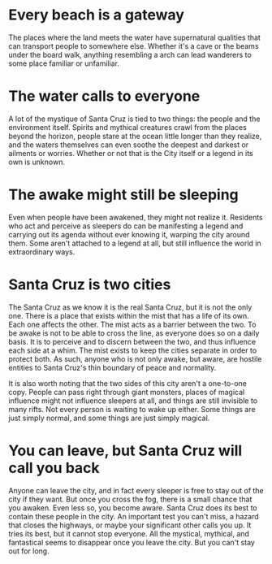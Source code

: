 # Every beach is a gateway
The places where the land meets the water have supernatural qualities that can transport people to somewhere else. Whether it's a cave or the beams under the board walk, anything resembling a arch can lead wanderers to some place familiar or unfamiliar.

# The water calls to everyone
A lot of the mystique of Santa Cruz is tied to two things: the people and the environment itself. Spirits and mythical creatures crawl from the places beyond the horizon, people stare at the ocean little longer than they realize, and the waters themselves can even soothe the deepest and darkest or ailments or worries. Whether or not that is the City itself or a legend in its own is unknown.

# The awake might still be sleeping
Even when people have been awakened, they might not realize it. Residents who act and perceive as sleepers do can be manifesting a legend and carrying out its agenda without ever knowing it, warping the city around them. Some aren't attached to a legend at all, but still influence the world in extraordinary ways.

# Santa Cruz is two cities
The Santa Cruz as we know it is the real Santa Cruz, but it is not the only one. There is a place that exists within the mist that has a life of its own. Each one affects the other. The mist acts as a barrier between the two. To be awake is not to be able to cross the line, as everyone does so on a daily basis. It is to perceive and to discern between the two, and thus influence each side at a whim. The mist exists to keep the cities separate in order to protect both. As such, anyone who is not only awake, but aware, are hostile entities to Santa Cruz's thin boundary of peace and normality.

It is also worth noting that the two sides of this city aren't a one-to-one copy. People can pass right through giant monsters, places of magical influence might not influence sleepers at all, and things are still invisible to many rifts. Not every person is waiting to wake up either. Some things are just simply normal, and some things are just simply magical.

# You can leave, but Santa Cruz will call you back
Anyone can leave the city, and in fact every sleeper is free to stay out of the city if they want. But once you cross the fog, there is a small chance that you awaken. Even less so, you become aware. Santa Cruz does its best to contain these people in the city. An important test you can't miss, a hazard that closes the highways, or maybe your significant other calls you up. It tries its best, but it cannot stop everyone. All the mystical, mythical, and fantastical seems to disappear once you leave the city. But you can't stay out for long.